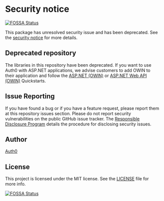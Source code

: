 # Security notice
[![FOSSA Status](https://app.fossa.com/api/projects/git%2Bgithub.com%2Fauth0%2Fauth0-aspnet.svg?type=shield)](https://app.fossa.com/projects/git%2Bgithub.com%2Fauth0%2Fauth0-aspnet?ref=badge_shield)


This package has unresolved security issue and has been deprecated. See the [security notice](SECURITY-NOTICE.md) for more details.

## Deprecated repository

The libraries in this repository have been deprecated. If you want to use Auth0 with ASP.NET applications, we advise customers to add OWIN to their application and follow the [ASP.NET (OWIN)](https://auth0.com/docs/quickstart/webapp/aspnet-owin) or [ASP.NET Web API (OWIN)](https://auth0.com/docs/quickstart/backend/webapi-owin) Quickstarts.

## Issue Reporting

If you have found a bug or if you have a feature request, please report them at this repository issues section. Please do not report security vulnerabilities on the public GitHub issue tracker. The [Responsible Disclosure Program](https://auth0.com/whitehat) details the procedure for disclosing security issues.

## Author

[Auth0](auth0.com)

## License

This project is licensed under the MIT license. See the [LICENSE](LICENSE) file for more info.


[![FOSSA Status](https://app.fossa.com/api/projects/git%2Bgithub.com%2Fauth0%2Fauth0-aspnet.svg?type=large)](https://app.fossa.com/projects/git%2Bgithub.com%2Fauth0%2Fauth0-aspnet?ref=badge_large)